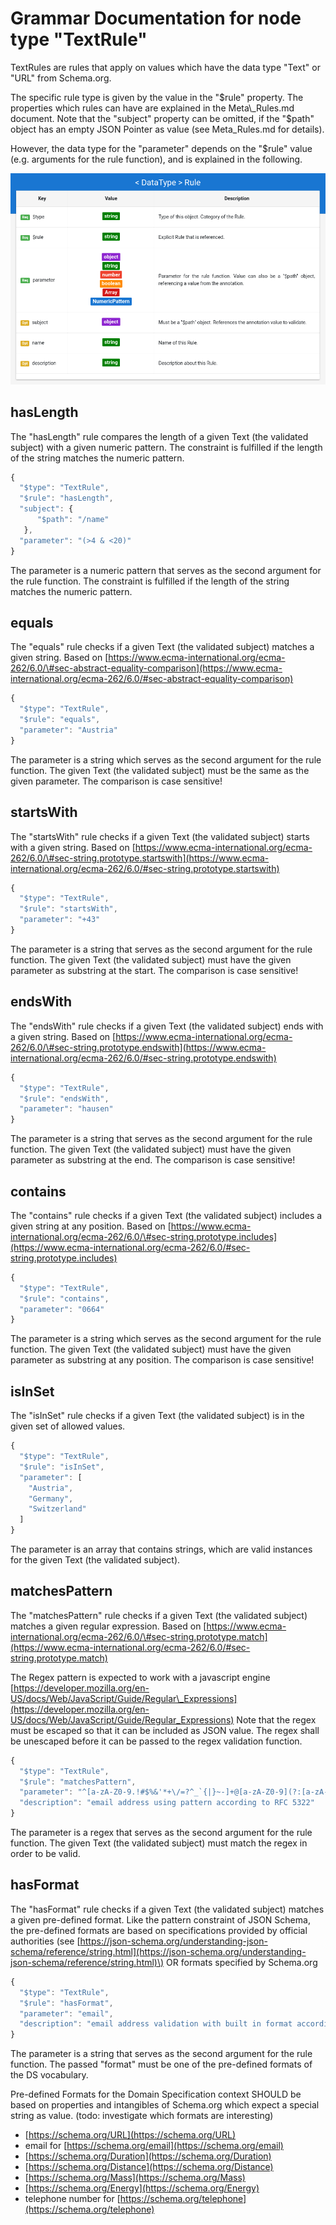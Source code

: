 # Grammar Documentation for node type "TextRule"

TextRules are rules that apply on values which have the data type "Text" or "URL" from Schema.org.

The specific rule type is given by the value in the "$rule" property. The properties which rules can have are explained in the Meta\_Rules.md document. Note that the "subject" property can be omitted, if the "$path" object has an empty JSON Pointer as value \(see Meta\_Rules.md for details\).

However, the data type for the "parameter" depends on the "$rule" value \(e.g. arguments for the rule function\), and is explained in the following.

![Syntax diagram](../../../../.gitbook/assets/Rule%20%281%29.png)

## hasLength

The "hasLength" rule compares the length of a given Text \(the validated subject\) with a given numeric pattern. The constraint is fulfilled if the length of the string matches the numeric pattern.

```javascript
{
  "$type": "TextRule",
  "$rule": "hasLength",
  "subject": {
      "$path": "/name"
   },
  "parameter": "(>4 & <20)"
}
```

The parameter is a numeric pattern that serves as the second argument for the rule function. The constraint is fulfilled if the length of the string matches the numeric pattern.

## equals

The "equals" rule checks if a given Text \(the validated subject\) matches a given string. Based on [https://www.ecma-international.org/ecma-262/6.0/\#sec-abstract-equality-comparison](https://www.ecma-international.org/ecma-262/6.0/#sec-abstract-equality-comparison)

```javascript
{
  "$type": "TextRule",
  "$rule": "equals",
  "parameter": "Austria"
}
```

The parameter is a string which serves as the second argument for the rule function. The given Text \(the validated subject\) must be the same as the given parameter. The comparison is case sensitive!

## startsWith

The "startsWith" rule checks if a given Text \(the validated subject\) starts with a given string. Based on [https://www.ecma-international.org/ecma-262/6.0/\#sec-string.prototype.startswith](https://www.ecma-international.org/ecma-262/6.0/#sec-string.prototype.startswith)

```javascript
{
  "$type": "TextRule",
  "$rule": "startsWith",
  "parameter": "+43"
}
```

The parameter is a string that serves as the second argument for the rule function. The given Text \(the validated subject\) must have the given parameter as substring at the start. The comparison is case sensitive!

## endsWith

The "endsWith" rule checks if a given Text \(the validated subject\) ends with a given string. Based on [https://www.ecma-international.org/ecma-262/6.0/\#sec-string.prototype.endswith](https://www.ecma-international.org/ecma-262/6.0/#sec-string.prototype.endswith)

```javascript
{
  "$type": "TextRule",
  "$rule": "endsWith",
  "parameter": "hausen"
}
```

The parameter is a string that serves as the second argument for the rule function. The given Text \(the validated subject\) must have the given parameter as substring at the end. The comparison is case sensitive!

## contains

The "contains" rule checks if a given Text \(the validated subject\) includes a given string at any position. Based on [https://www.ecma-international.org/ecma-262/6.0/\#sec-string.prototype.includes](https://www.ecma-international.org/ecma-262/6.0/#sec-string.prototype.includes)

```javascript
{
  "$type": "TextRule",
  "$rule": "contains",
  "parameter": "0664"
}
```

The parameter is a string which serves as the second argument for the rule function. The given Text \(the validated subject\) must have the given parameter as substring at any position. The comparison is case sensitive!

## isInSet

The "isInSet" rule checks if a given Text \(the validated subject\) is in the given set of allowed values.

```javascript
{
  "$type": "TextRule",
  "$rule": "isInSet",
  "parameter": [
    "Austria",
    "Germany",
    "Switzerland"
  ]
}
```

The parameter is an array that contains strings, which are valid instances for the given Text \(the validated subject\).

## matchesPattern

The "matchesPattern" rule checks if a given Text \(the validated subject\) matches a given regular expression. Based on [https://www.ecma-international.org/ecma-262/6.0/\#sec-string.prototype.match](https://www.ecma-international.org/ecma-262/6.0/#sec-string.prototype.match)

The Regex pattern is expected to work with a javascript engine [https://developer.mozilla.org/en-US/docs/Web/JavaScript/Guide/Regular\_Expressions](https://developer.mozilla.org/en-US/docs/Web/JavaScript/Guide/Regular_Expressions) Note that the regex must be escaped so that it can be included as JSON value. The regex shall be unescaped before it can be passed to the regex validation function.

```javascript
{
  "$type": "TextRule",
  "$rule": "matchesPattern",
  "parameter": "^[a-zA-Z0-9.!#$%&'*+\/=?^_`{|}~-]+@[a-zA-Z0-9](?:[a-zA-Z0-9-]{0,61}[a-zA-Z0-9])?(?:\\.[a-zA-Z0-9](?:[a-zA-Z0-9-]{0,61}[a-zA-Z0-9])?)*$",
  "description": "email address using pattern according to RFC 5322"
}
```

The parameter is a regex that serves as the second argument for the rule function. The given Text \(the validated subject\) must match the regex in order to be valid.

## hasFormat

The "hasFormat" rule checks if a given Text \(the validated subject\) matches a given pre-defined format. Like the pattern constraint of JSON Schema, the pre-defined formats are based on specifications provided by official authorities \(see [https://json-schema.org/understanding-json-schema/reference/string.html](https://json-schema.org/understanding-json-schema/reference/string.html)\) OR formats specified by Schema.org

```javascript
{
  "$type": "TextRule",
  "$rule": "hasFormat",
  "parameter": "email",
  "description": "email address validation with built in format according to RFC 5322"
}
```

The parameter is a string that serves as the second argument for the rule function. The passed "format" must be one of the pre-defined formats of the DS vocabulary.

Pre-defined Formats for the Domain Specification context SHOULD be based on properties and intangibles of Schema.org which expect a special string as value. \(todo: investigate which formats are interesting\)

* [https://schema.org/URL](https://schema.org/URL)
* email for [https://schema.org/email](https://schema.org/email)
* [https://schema.org/Duration](https://schema.org/Duration)
* [https://schema.org/Distance](https://schema.org/Distance)
* [https://schema.org/Mass](https://schema.org/Mass)
* [https://schema.org/Energy](https://schema.org/Energy)
* telephone number for [https://schema.org/telephone](https://schema.org/telephone)

